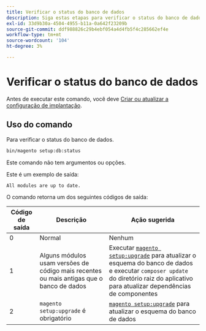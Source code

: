 ```yaml
---
title: Verificar o status do banco de dados
description: Siga estas etapas para verificar o status do banco de dados do Adobe Commerce.
exl-id: 33d9b30a-4504-4955-b11a-0a642f23209b
source-git-commit: ddf988826c29b4ebf054a4d4fb5f4c285662ef4e
workflow-type: tm+mt
source-wordcount: '104'
ht-degree: 3%

---
```


# Verificar o status do banco de dados

Antes de executar este comando, você deve [Criar ou atualizar a configuração de implantação](deployment.md).

## Uso do comando

Para verificar o status do banco de dados.

```bash
bin/magento setup:db:status
```

Este comando não tem argumentos ou opções.

Este é um exemplo de saída:

```terminal
All modules are up to date.
```

O comando retorna um dos seguintes códigos de saída:

| Código de saída | Descrição | Ação sugerida |
|--------------|--------------|---------------|
| 0 | Normal | Nenhum |
| 1 | Alguns módulos usam versões de código mais recentes ou mais antigas que o banco de dados | Executar [`magento setup:upgrade`](database-upgrade.md) para atualizar o esquema do banco de dados e executar `composer update` do diretório raiz do aplicativo para atualizar dependências de componentes |
| 2 | `magento setup:upgrade` é obrigatório | [`magento setup:upgrade`](database-upgrade.md) para atualizar o esquema do banco de dados |
